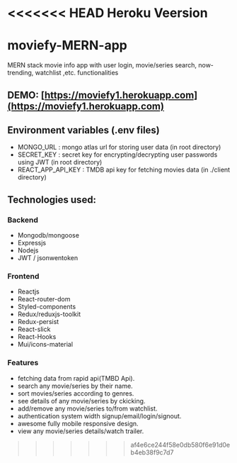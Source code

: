<<<<<<< HEAD
Heroku Veersion
=======
# moviefy-MERN-app
MERN stack movie info app with user login, movie/series search, now-trending, watchlist ,etc. functionalities 

## DEMO: [https://moviefy1.herokuapp.com](https://moviefy1.herokuapp.com)

## Environment variables (.env files) 
- MONGO_URL : mongo atlas url for storing user data (in root directory)
- SECRET_KEY : secret key for encrypting/decrypting user passwords using JWT (in root directory)
- REACT_APP_API_KEY : TMDB api key for fetching movies data (in ./client directory)
## Technologies used:

### Backend 
- Mongodb/mongoose
- Expressjs
- Nodejs
- JWT / jsonwentoken

### Frontend
- Reactjs 
- React-router-dom
- Styled-components
- Redux/reduxjs-toolkit
- Redux-persist
- React-slick
- React-Hooks
- Mui/icons-material

### Features 
- fetching data from rapid api(TMBD Api).
- search any movie/series by their name.
- sort movies/series according to genres.
- see details of any movie/series by ckicking.
- add/remove any movie/series to/from watchlist.
- authentication system width signup/email/login/signout.
- awesome fully mobile responsive design.
- view any movie/series details/watch trailer.
>>>>>>> af4e6ce244f58e0db580f6e91d0eb4eb38f9c7d7
